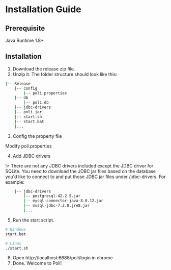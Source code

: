 
# Installation Guide

## Prerequisite

  Java Runtime 1.8+

## Installation

1. Download the release zip file.
2. Unzip it. The folder structure should look like this:

```bash
|-- Release
    |-- config
        |-- poli.properties
    |-- db
        |-- poli.db
    |-- jdbc-drivers
    |-- poli.jar
    |-- start.sh
    |-- start.bat
    |...
```

3. Config the property file

Modify poli.properties


4. Add JDBC drivers

!> There are not any JDBC drivers included except the JDBC driver for SQLite. You need to download the JDBC jar files based on the database you'd like to connect to and put those JDBC jar files under /jdbc-drivers. For example:

```bash
    |-- jdbc-drivers
        |-- postgresql-42.2.5.jar
        |-- mysql-connector-java-8.0.12.jar
        |-- mssql-jdbc-7.2.0.jre8.jar
        |...
```

5. Run the start script.

```bash
# Windows
start.bat

# Linux
./start.sh
```

6. Open http://localhost:6688/poli/login in chrome
7. Done. Welcome to Poli!


